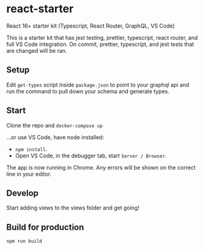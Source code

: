 # react-starter
React 16+ starter kit (Typescript, React Router, GraphQL, VS Code)


This is a starter kit that has jest testing, prettier, typescript, react router, and full VS Code integration.
On commit, prettier, typescript, and jest tests that are changed will be ran.

## Setup
Edit `get-types` script inside `package.json` to point to your graphql api and run the command to pull down your schema and generate types.

## Start

Clone the repo and `docker-compose up` 


...or use VS Code, have node installed:

-  `npm install`.
- Open VS Code, in the debugger tab, start `Server / Browser`. 

The app is now running in Chrome. Any errors will be shown on the correct line in your editor.

## Develop

Start adding views to the views folder and get going!


## Build for production

`npm run build`
